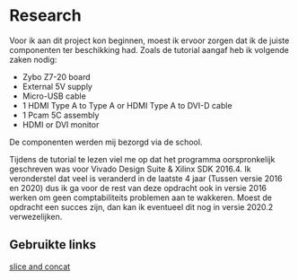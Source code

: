 # Research

Voor ik aan dit project kon beginnen, moest ik ervoor zorgen dat ik de juiste componenten ter beschikking had. Zoals de tutorial aangaf heb ik volgende zaken nodig:

* Zybo Z7-20 board
* External 5V supply
* Micro-USB cable
* 1 HDMI Type A to Type A or HDMI Type A to DVI-D cable
* 1 Pcam 5C assembly
* HDMI or DVI monitor

De componenten werden mij bezorgd via de school.

Tijdens de tutorial te lezen viel me op dat het programma oorspronkelijk geschreven was voor Vivado Design Suite & Xilinx SDK 2016.4. Ik veronderstel dat veel is veranderd in de laatste 4 jaar (Tussen versie 2016 en 2020) dus ik ga voor de rest van deze opdracht ook in versie 2016 werken om geen comptabiliteits problemen aan te wakkeren. Moest de opdracht een succes zijn, dan kan ik eventueel dit nog in versie 2020.2 verwezelijken.

## Gebruikte links

[slice and concat](https://support.xilinx.com/s/article/60844?language=en_US)